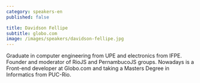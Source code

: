 ```yaml
---
category: speakers-en
published: false

title: Davidson Fellipe
subtitle: globo.com
image: /images/speakers/davidson-fellipe.jpg
---
```

Graduate in computer engineering from UPE and electronics from IFPE. Founder and moderator of RioJS and PernambucoJS groups. Nowadays is a Front-end developer at Globo.com and taking a Masters Degree in Informatics from PUC-Rio.